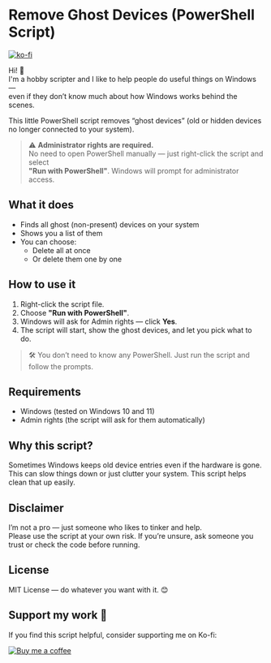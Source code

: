 # Remove Ghost Devices (PowerShell Script)
 [![ko-fi](https://ko-fi.com/img/githubbutton_sm.svg)](https://ko-fi.com/Q5Q31II1W0)

Hi! 👋  
I'm a hobby scripter and I like to help people do useful things on Windows —  
even if they don’t know much about how Windows works behind the scenes.

This little PowerShell script removes “ghost devices” (old or hidden devices no longer connected to your system).

> ⚠️ **Administrator rights are required.**  
> No need to open PowerShell manually — just right-click the script and select  
> **"Run with PowerShell"**. Windows will prompt for administrator access.

## What it does

- Finds all ghost (non-present) devices on your system
- Shows you a list of them
- You can choose:
  - Delete all at once
  - Or delete them one by one

## How to use it

1. Right-click the script file.
2. Choose **"Run with PowerShell"**.
3. Windows will ask for Admin rights — click **Yes**.
4. The script will start, show the ghost devices, and let you pick what to do.

> 🛠️ You don’t need to know any PowerShell. Just run the script and follow the prompts.

## Requirements

- Windows (tested on Windows 10 and 11)
- Admin rights (the script will ask for them automatically)

## Why this script?

Sometimes Windows keeps old device entries even if the hardware is gone.  
This can slow things down or just clutter your system. This script helps clean that up easily.

## Disclaimer

I’m not a pro — just someone who likes to tinker and help.  
Please use the script at your own risk. If you’re unsure, ask someone you trust or check the code before running.

## License

MIT License — do whatever you want with it. 😊

## Support my work 💖

If you find this script helpful, consider supporting me on Ko-fi:

[![Buy me a coffee](https://github.com/user-attachments/assets/aa8c56ea-b022-44d2-bbc6-5cd8fc4a4499)](https://ko-fi.com/Q5Q31II1W0)

